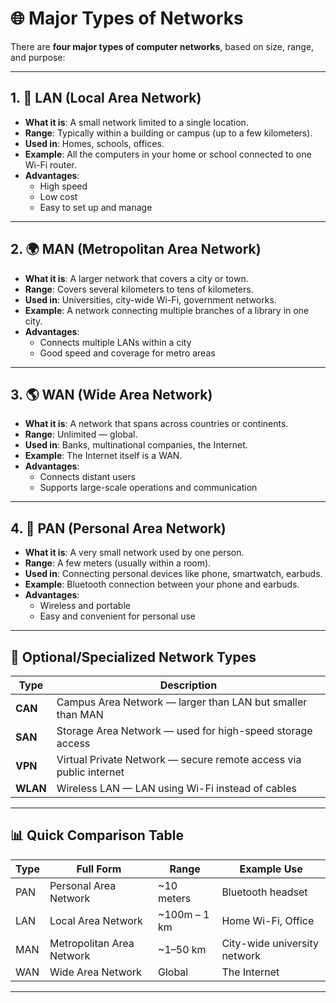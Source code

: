 # 🌐 Major Types of Networks

There are **four major types of computer networks**, based on size, range, and purpose:

---

## 1. 🔌 LAN (Local Area Network)
- **What it is**: A small network limited to a single location.
- **Range**: Typically within a building or campus (up to a few kilometers).
- **Used in**: Homes, schools, offices.
- **Example**: All the computers in your home or school connected to one Wi-Fi router.
- **Advantages**:
  - High speed
  - Low cost
  - Easy to set up and manage

---

## 2. 🌍 MAN (Metropolitan Area Network)
- **What it is**: A larger network that covers a city or town.
- **Range**: Covers several kilometers to tens of kilometers.
- **Used in**: Universities, city-wide Wi-Fi, government networks.
- **Example**: A network connecting multiple branches of a library in one city.
- **Advantages**:
  - Connects multiple LANs within a city
  - Good speed and coverage for metro areas

---

## 3. 🌎 WAN (Wide Area Network)
- **What it is**: A network that spans across countries or continents.
- **Range**: Unlimited — global.
- **Used in**: Banks, multinational companies, the Internet.
- **Example**: The Internet itself is a WAN.
- **Advantages**:
  - Connects distant users
  - Supports large-scale operations and communication

---

## 4. 👤 PAN (Personal Area Network)
- **What it is**: A very small network used by one person.
- **Range**: A few meters (usually within a room).
- **Used in**: Connecting personal devices like phone, smartwatch, earbuds.
- **Example**: Bluetooth connection between your phone and earbuds.
- **Advantages**:
  - Wireless and portable
  - Easy and convenient for personal use

---

## 📝 Optional/Specialized Network Types

| Type    | Description                                                   |
|---------|---------------------------------------------------------------|
| **CAN** | Campus Area Network — larger than LAN but smaller than MAN    |
| **SAN** | Storage Area Network — used for high-speed storage access     |
| **VPN** | Virtual Private Network — secure remote access via public internet |
| **WLAN**| Wireless LAN — LAN using Wi-Fi instead of cables              |

---

## 📊 Quick Comparison Table

| Type | Full Form                  | Range         | Example Use                    |
|------|----------------------------|---------------|--------------------------------|
| PAN  | Personal Area Network      | ~10 meters    | Bluetooth headset              |
| LAN  | Local Area Network         | ~100m – 1 km  | Home Wi-Fi, Office             |
| MAN  | Metropolitan Area Network  | ~1–50 km      | City-wide university network   |
| WAN  | Wide Area Network          | Global        | The Internet                   |

---
